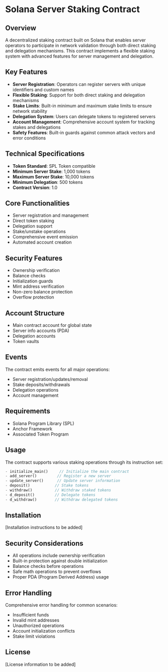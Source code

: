 # Solana Server Staking Contract

## Overview
A decentralized staking contract built on Solana that enables server operators to participate in network validation through both direct staking and delegation mechanisms. This contract implements a flexible staking system with advanced features for server management and delegation.

## Key Features
- **Server Registration**: Operators can register servers with unique identifiers and custom names
- **Flexible Staking**: Support for both direct staking and delegation mechanisms
- **Stake Limits**: Built-in minimum and maximum stake limits to ensure network stability
- **Delegation System**: Users can delegate tokens to registered servers
- **Account Management**: Comprehensive account system for tracking stakes and delegations
- **Safety Features**: Built-in guards against common attack vectors and error conditions

## Technical Specifications
- **Token Standard**: SPL Token compatible
- **Minimum Server Stake**: 1,000 tokens
- **Maximum Server Stake**: 10,000 tokens
- **Minimum Delegation**: 500 tokens
- **Contract Version**: 1.0

## Core Functionalities
- Server registration and management
- Direct token staking
- Delegation support
- Stake/unstake operations
- Comprehensive event emission
- Automated account creation

## Security Features
- Ownership verification
- Balance checks
- Initialization guards
- Mint address verification
- Non-zero balance protection
- Overflow protection

## Account Structure
- Main contract account for global state
- Server info accounts (PDA)
- Delegation accounts
- Token vaults

## Events
The contract emits events for all major operations:
- Server registration/updates/removal
- Stake deposits/withdrawals
- Delegation operations
- Account management

## Requirements
- Solana Program Library (SPL)
- Anchor Framework
- Associated Token Program

## Usage
The contract supports various staking operations through its instruction set:
```rust
- initialize_main()     // Initialize the main contract
- add_server()         // Register a new server
- update_server()      // Update server information
- deposit()           // Stake tokens
- withdraw()          // Withdraw staked tokens
- d_deposit()         // Delegate tokens
- d_withdraw()        // Withdraw delegated tokens
```

## Installation
[Installation instructions to be added]

## Security Considerations
- All operations include ownership verification
- Built-in protection against double initialization
- Balance checks before operations
- Safe math operations to prevent overflows
- Proper PDA (Program Derived Address) usage

## Error Handling
Comprehensive error handling for common scenarios:
- Insufficient funds
- Invalid mint addresses
- Unauthorized operations
- Account initialization conflicts
- Stake limit violations

## License
[License information to be added]
